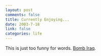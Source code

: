 ```yaml
--- 
layout: post
comments: false
title: Currently Enjoying...
date: 2003-7-18
link: false
categories: life
---
```

This is just too funny for words. <a href="http://www.andifyoudidknow.com/archives/000234.html">Bomb Iraq</a>.
